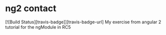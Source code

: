 # ng2 contact
[![Build Status][travis-badge]][travis-badge-url]
My exercise from angular 2 tutorial for the ngModule in RC5
